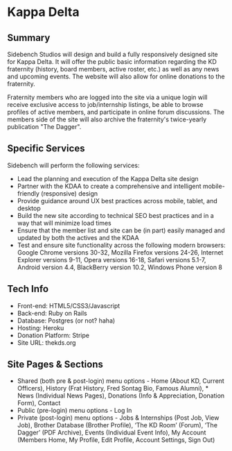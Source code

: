 # Kappa Delta

## Summary

Sidebench Studios will design and build a fully responsively designed site for Kappa Delta. It will offer the public basic information regarding the KD fraternity (history, board members, active roster, etc.) as well as any news and upcoming events. The website will also allow for online donations to the fraternity.

Fraternity members who are logged into the site via a unique login will receive exclusive access to job/internship listings, be able to browse profiles of active members, and participate in online forum discussions. The members side of the site will also archive the fraternity's twice-yearly publication "The Dagger".

## Specific Services

Sidebench will perform the following services:

* Lead the planning and execution of the Kappa Delta site design
* Partner with the KDAA to create a comprehensive and intelligent mobile-friendly (responsive) design
* Provide guidance around UX best practices across mobile, tablet, and desktop
* Build the new site according to technical SEO best practices and in a way that will minimize load times
* Ensure that the member list and site can be (in part) easily managed and updated by both the actives and the KDAA
* Test and ensure site functionality across the following modern browsers: Google Chrome versions 30-32, Mozilla Firefox versions 24-26, Internet Explorer versions 9-11, Opera versions 16-18, Safari versions 5.1-7, Android version 4.4, BlackBerry version 10.2, Windows Phone version 8

## Tech Info

* Front-end: HTML5/CSS3/Javascript
* Back-end: Ruby on Rails
* Database: Postgres (or not? haha)
* Hosting: Heroku
* Donation Platform: Stripe
* Site URL: thekds.org

## Site Pages & Sections

* Shared (both pre & post-login) menu options -  Home (About KD, Current Officers), History (Frat History, Fred Sontag Bio, Famous Alumni), * News (Individual News Pages), Donations (Info & Appreciation, Donation Form), Contact
* Public (pre-login) menu options - Log In
* Private (post-login) menu options - Jobs & Internships (Post Job, View Job), Brother Database (Brother Profile), ‘The KD Room’ (Forum), ‘The Dagger’ (PDF Archive), Events (Individual Event Info), My Account (Members Home, My Profile, Edit Profile, Account Settings, Sign Out)